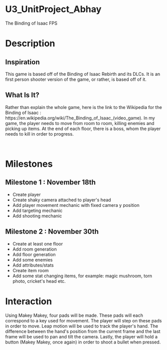 # U3_UnitProject_Abhay
The Binding of Isaac FPS
<h1>Description </h1>
<h2>Inspiration </h2>
<p>This game is based off of the Binding of Isaac Rebirth and its DLCs. It is an first person shooter version of the game, or rather, is based off of it. </p>
<h2>What Is It? </h2>
<p>Rather than explain the whole game, here is the link to the Wikipedia for the Binding of Isaac : https://en.wikipedia.org/wiki/The_Binding_of_Isaac_(video_game). In my game, the player needs to move from room to room, killing enemies and picking up items. At the end of each floor, there is a boss, whom the player needs to kill in order to progress. </p>
<br>
<h1>Milestones</h1>
<h2>Milestone 1 : November 18th</h2>
<ul>
<li>Create player </li>
<li>Create shaky camera attached to player's head </li>
<li>Add player movement mechanic with fixed camera y position </li>
<li>Add targeting mechanic </li>
<li>Add shooting mechanic </li>
</ul>
<h2>Milestone 2 : November 30th</h2>
<ul>
<li>Create at least one floor </li>
<li>Add room generation </li>
<li>Add floor generation </li>
<li>Add some enemies </li>
<li>Add attributes/stats </li>
<li>Create item room </li>
<li>Add some stat changing items, for example: magic mushroom, torn photo, cricket's head etc. </li>
</ul>
<h1>Interaction</h1>
<p>Using Makey Makey, four pads will be made. These pads will each correspond to a key used for movement. The player will step on these pads in order to move. Leap motion will be used to track the player's hand. The difference between the hand's position from the current frame and the last frame will be used to pan and tilt the camera. Lastly, the player will hold a button (Makey Makey, once again) in order to shoot a bullet when pressed. </p>
